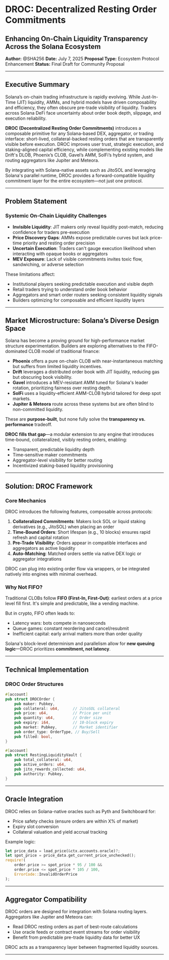 # DROC: Decentralized Resting Order Commitments

## Enhancing On-Chain Liquidity Transparency Across the Solana Ecosystem

**Author:** @SHA256
**Date:** July 7, 2025
**Proposal Type:** Ecosystem Protocol Enhancement
**Status:** Final Draft for Community Proposal

---

## Executive Summary

Solana’s on-chain trading infrastructure is rapidly evolving. While Just-In-Time (JIT) liquidity, AMMs, and hybrid models have driven composability and efficiency, they often obscure pre-trade visibility of liquidity. Traders across Solana DeFi face uncertainty about order book depth, slippage, and execution reliability.

**DROC (Decentralized Resting Order Commitments)** introduces a composable primitive for any Solana-based DEX, aggregator, or trading interface: short-lived, collateral-backed resting orders that are transparently visible before execution. DROC improves user trust, strategic execution, and staking-aligned capital efficiency, while complementing existing models like Drift's DLOB, Phoenix’s CLOB, Gavel’s AMM, SolFi’s hybrid system, and routing aggregators like Jupiter and Meteora.

By integrating with Solana-native assets such as JitoSOL and leveraging Solana's parallel runtime, DROC provides a forward-compatible liquidity commitment layer for the entire ecosystem—not just one protocol.

---

## Problem Statement

### Systemic On-Chain Liquidity Challenges

* **Invisible Liquidity**: JIT makers only reveal liquidity post-match, reducing confidence for traders pre-execution
* **Price Discovery Gaps**: AMMs expose predictable curves but lack price-time priority and resting order precision
* **Uncertain Execution**: Traders can't gauge execution likelihood when interacting with opaque books or aggregators
* **MEV Exposure**: Lack of visible commitments invites toxic flow, sandwiching, or adverse selection

These limitations affect:

* Institutional players seeking predictable execution and visible depth
* Retail traders trying to understand order book behavior
* Aggregators and smart order routers seeking consistent liquidity signals
* Builders optimizing for composable and efficient liquidity layers

---

## Market Microstructure: Solana’s Diverse Design Space

Solana has become a proving ground for high-performance market structure experimentation. Builders are exploring alternatives to the FIFO-dominated CLOB model of traditional finance:

* **Phoenix** offers a pure on-chain CLOB with near-instantaneous matching but suffers from limited liquidity incentives.
* **Drift** leverages a distributed order book with JIT liquidity, reducing gas but obscuring book visibility.
* **Gavel** introduces a MEV-resistant AMM tuned for Solana's leader rotation, prioritizing fairness over resting depth.
* **SolFi** uses a liquidity-efficient AMM-CLOB hybrid tailored for deep spot markets.
* **Jupiter & Meteora** route across these systems but are often blind to non-committed liquidity.

These are **purpose-built**, but none fully solve the **transparency vs. performance** tradeoff.

**DROC fills that gap**—a modular extension to any engine that introduces time-bound, collateralized, visibly resting orders, enabling:

* Transparent, predictable liquidity depth
* Time-sensitive maker commitments
* Aggregator-level visibility for better routing
* Incentivized staking-based liquidity provisioning

---

## Solution: DROC Framework

### Core Mechanics

DROC introduces the following features, composable across protocols:

1. **Collateralized Commitments**: Makers lock SOL or liquid staking derivatives (e.g., JitoSOL) when placing an order
2. **Time-Bound Orders**: Short lifespan (e.g., 10 blocks) ensures rapid refresh and capital rotation
3. **Pre-Trade Visibility**: Orders appear in compatible interfaces and aggregators as active liquidity
4. **Auto-Matching**: Matched orders settle via native DEX logic or aggregator integrations

DROC can plug into existing order flow via wrappers, or be integrated natively into engines with minimal overhead.

### Why Not FIFO?

Traditional CLOBs follow **FIFO (First-In, First-Out)**: earliest orders at a price level fill first. It's simple and predictable, like a vending machine.

But in crypto, FIFO often leads to:

* Latency wars: bots compete in nanoseconds
* Queue games: constant reordering and cancel/resubmit
* Inefficient capital: early arrival matters more than order quality

Solana's block-level determinism and parallelism allow for **new queuing logic**—DROC prioritizes **commitment, not latency**.

---

## Technical Implementation

### DROC Order Structures

```rust
#[account]
pub struct DROCOrder {
    pub maker: Pubkey,
    pub collateral: u64,      // JitoSOL collateral
    pub price: u64,           // Price per unit
    pub quantity: u64,        // Order size
    pub expiry: i64,          // 10-block expiry
    pub market: Pubkey,       // Market identifier
    pub order_type: OrderType, // Buy/Sell
    pub filled: bool,
}

#[account]
pub struct RestingLiquidityVault {
    pub total_collateral: u64,
    pub active_orders: u64,
    pub jito_rewards_collected: u64,
    pub authority: Pubkey,
}
```

---

## Oracle Integration

DROC relies on Solana-native oracles such as Pyth and Switchboard for:

* Price safety checks (ensure orders are within X% of market)
* Expiry slot conversion
* Collateral valuation and yield accrual tracking

Example logic:

```rust
let price_data = load_price(&ctx.accounts.oracle)?;
let spot_price = price_data.get_current_price_unchecked();
require!(
    order.price >= spot_price * 95 / 100 &&
    order.price <= spot_price * 105 / 100,
    ErrorCode::InvalidOrderPrice
);
```

---

## Aggregator Compatibility

DROC orders are designed for integration with Solana routing layers. Aggregators like Jupiter and Meteora can:

* Read DROC resting orders as part of best-route calculations
* Use oracle feeds or contract event streams for order visibility
* Benefit from predictable pre-trade liquidity data for better UX

DROC acts as a transparency layer between fragmented liquidity sources.

---
